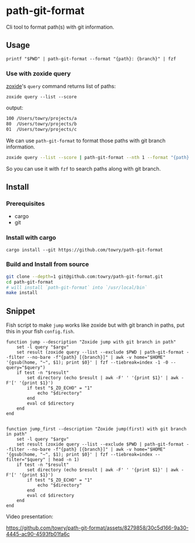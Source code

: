 # path-git-format

Cli tool to format path(s) with git information.

## Usage

```
printf "$PWD" | path-git-format --format "{path}: {branch}" | fzf
```

### Use with zoxide query

[zoxide](https://github.com/ajeetdsouza/zoxide)'s `query` command returns list of paths:

```
zoxide query --list --score
```

output:

```txt
100 /Users/towry/projects/a
80  /Users/towry/projects/b
01  /Users/towry/projects/c
```

We can use `path-git-format` to format those paths with git branch information.

```bash
zoxide query --list --score | path-git-format --nth 1 --format "{path}: {branch}" | fzf
```

So you can use it with `fzf` to search paths along with git branch.

## Install

### Prerequisites

- cargo
- git

### Install with cargo

```
cargo install --git https://github.com/towry/path-git-format
```

### Build and Install from source

```bash
git clone --depth=1 git@github.com:towry/path-git-format.git
cd path-git-format
# will install `path-git-format` into `/usr/local/bin`
make install
```

## Snippet

Fish script to make `jump` works like zoxide but with git branch in paths, put
this in your fish `config.fish`.

```fish
function jump --description "Zoxide jump with git branch in path"
    set -l query "$argv"
    set result (zoxide query --list --exclude $PWD | path-git-format --filter --no-bare -f"{path} [{branch}]" | awk -v home="$HOME" '{gsub(home, "~", $1); print $0}' | fzf --tiebreak=index -1 -0 --query="$query")
    if test -n "$result"
        set directory (echo $result | awk -F' ' '{print $1}' | awk -F'[' '{print $1}')
        if test "$_ZO_ECHO" = "1"
            echo "$directory"
        end
        eval cd $directory
    end
end


function jump_first --description "Zoxide jump(first) with git branch in path"
    set -l query "$argv"
    set result (zoxide query --list --exclude $PWD | path-git-format --filter --no-bare -f"{path} [{branch}]" | awk -v home="$HOME" '{gsub(home, "~", $1); print $0}' | fzf --tiebreak=index --filter="$query" | head -n 1)
    if test -n "$result"
        set directory (echo $result | awk -F' ' '{print $1}' | awk -F'[' '{print $1}')
        if test "$_ZO_ECHO" = "1"
            echo "$directory"
        end
        eval cd $directory
    end
end

```

Video presentation:

https://github.com/towry/path-git-format/assets/8279858/30c5d166-9a30-4445-ac90-4593fb01fa6c


